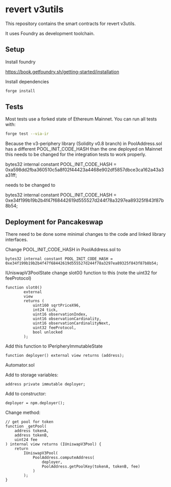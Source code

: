 # revert v3utils

This repository contains the smart contracts for revert v3utils.

It uses Foundry as development toolchain.


## Setup

Install foundry 

https://book.getfoundry.sh/getting-started/installation

Install dependencies

```sh
forge install
```


## Tests

Most tests use a forked state of Ethereum Mainnet. You can run all tests with: 

```sh
forge test --via-ir
```


Because the v3-periphery library (Solidity v0.8 branch) in PoolAddress.sol has a different POOL_INIT_CODE_HASH than the one deployed on Mainnet this needs to be changed for the integration tests to work properly.

bytes32 internal constant POOL_INIT_CODE_HASH = 0xa598dd2fba360510c5a8f02f44423a4468e902df5857dbce3ca162a43a3a31ff;

needs to be changed to 

bytes32 internal constant POOL_INIT_CODE_HASH = 0xe34f199b19b2b4f47f68442619d555527d244f78a3297ea89325f843f87b8b54;



## Deployment for Pancakeswap

There need to be done some minimal changes to the code and linked library interfaces.


Change POOL_INIT_CODE_HASH in PoolAddress.sol to

```
bytes32 internal constant POOL_INIT_CODE_HASH = 0xe34f199b19b2b4f47f68442619d555527d244f78a3297ea89325f843f87b8b54;
```

IUniswapV3PoolState change slot0() function to this (note the uint32 for feeProtocol)

```
function slot0()
        external
        view
        returns (
            uint160 sqrtPriceX96,
            int24 tick,
            uint16 observationIndex,
            uint16 observationCardinality,
            uint16 observationCardinalityNext,
            uint32 feeProtocol,
            bool unlocked
        );
```

Add this function to IPeripheryImmutableState

```
function deployer() external view returns (address);
```

Automator.sol


Add to storage variables:
```
address private immutable deployer;
```

Add to constructor:
```
deployer = npm.deployer();
```

Change method:
```
// get pool for token
function _getPool(
    address tokenA,
    address tokenB,
    uint24 fee
) internal view returns (IUniswapV3Pool) {
    return
        IUniswapV3Pool(
            PoolAddress.computeAddress(
                deployer,
                PoolAddress.getPoolKey(tokenA, tokenB, fee)
            )
        );
}
```
